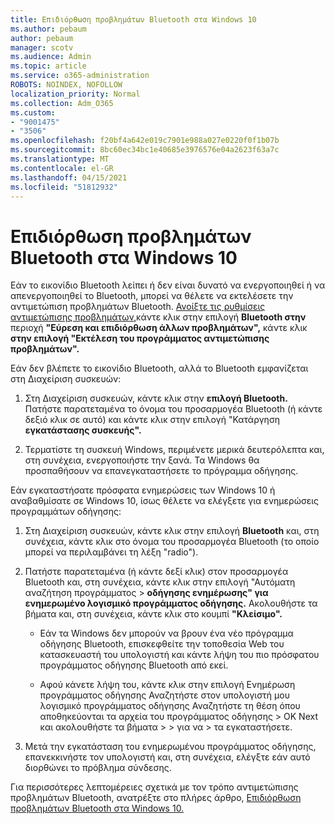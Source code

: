 ```yaml
---
title: Επιδιόρθωση προβλημάτων Bluetooth στα Windows 10
ms.author: pebaum
author: pebaum
manager: scotv
ms.audience: Admin
ms.topic: article
ms.service: o365-administration
ROBOTS: NOINDEX, NOFOLLOW
localization_priority: Normal
ms.collection: Adm_O365
ms.custom:
- "9001475"
- "3506"
ms.openlocfilehash: f20bf4a642e019c7901e988a027e0220f0f1b07b
ms.sourcegitcommit: 8bc60ec34bc1e40685e3976576e04a2623f63a7c
ms.translationtype: MT
ms.contentlocale: el-GR
ms.lasthandoff: 04/15/2021
ms.locfileid: "51812932"
---
```

# <a name="fix-bluetooth-problems-in-windows-10"></a>Επιδιόρθωση προβλημάτων Bluetooth στα Windows 10

Εάν το εικονίδιο Bluetooth λείπει ή δεν είναι δυνατό να ενεργοποιηθεί ή να απενεργοποιηθεί το Bluetooth, μπορεί να θέλετε να εκτελέσετε την αντιμετώπιση προβλημάτων Bluetooth. [Ανοίξτε τις ρυθμίσεις αντιμετώπισης προβλημάτων,](ms-settings:troubleshoot)κάντε κλικ στην επιλογή **Bluetooth στην** περιοχή **"Εύρεση και επιδιόρθωση άλλων προβλημάτων",** κάντε κλικ **στην επιλογή "Εκτέλεση του προγράμματος αντιμετώπισης προβλημάτων".**

Εάν δεν βλέπετε το εικονίδιο Bluetooth, αλλά το Bluetooth εμφανίζεται στη Διαχείριση συσκευών:

1. Στη Διαχείριση συσκευών, κάντε κλικ στην **επιλογή Bluetooth.** Πατήστε παρατεταμένα το όνομα του προσαρμογέα Bluetooth (ή κάντε δεξιό κλικ σε αυτό) και κάντε κλικ στην επιλογή "Κατάργηση **εγκατάστασης συσκευής".**

2. Τερματίστε τη συσκευή Windows, περιμένετε μερικά δευτερόλεπτα και, στη συνέχεια, ενεργοποιήστε την ξανά. Τα Windows θα προσπαθήσουν να επανεγκαταστήσετε το πρόγραμμα οδήγησης.

Εάν εγκαταστήσατε πρόσφατα ενημερώσεις των Windows 10 ή αναβαθμίσατε σε Windows 10, ίσως θέλετε να ελέγξετε για ενημερώσεις προγραμμάτων οδήγησης:

1. Στη Διαχείριση συσκευών, κάντε κλικ στην επιλογή **Bluetooth** και, στη συνέχεια, κάντε κλικ στο όνομα του προσαρμογέα Bluetooth (το οποίο μπορεί να περιλαμβάνει τη λέξη "radio").

2. Πατήστε παρατεταμένα (ή κάντε δεξί κλικ) στον προσαρμογέα Bluetooth και, στη συνέχεια, κάντε κλικ στην επιλογή "Αυτόματη αναζήτηση προγράμματος  >  **οδήγησης ενημέρωσης" για ενημερωμένο λογισμικό προγράμματος οδήγησης.** Ακολουθήστε τα βήματα και, στη συνέχεια, κάντε κλικ στο κουμπί **"Κλείσιμο".**

      - Εάν τα Windows δεν μπορούν να βρουν ένα νέο πρόγραμμα οδήγησης Bluetooth, επισκεφθείτε την τοποθεσία Web του κατασκευαστή του υπολογιστή και κάντε λήψη του πιο πρόσφατου προγράμματος οδήγησης Bluetooth από εκεί.

    - Αφού κάνετε λήψη του, κάντε κλικ στην επιλογή Ενημέρωση προγράμματος οδήγησης Αναζητήστε στον υπολογιστή μου λογισμικό προγράμματος οδήγησης Αναζητήστε τη θέση όπου αποθηκεύονται τα αρχεία του προγράμματος οδήγησης > OK Next και ακολουθήστε τα βήματα  >    >   για να   >  τα εγκαταστήσετε.

3. Μετά την εγκατάσταση του ενημερωμένου προγράμματος οδήγησης, επανεκκινήστε τον υπολογιστή και, στη συνέχεια, ελέγξτε εάν αυτό διορθώνει το πρόβλημα σύνδεσης.

Για περισσότερες λεπτομέρειες σχετικά με τον τρόπο αντιμετώπισης προβλημάτων Bluetooth, ανατρέξτε στο πλήρες άρθρο, [Επιδιόρθωση προβλημάτων Bluetooth στα Windows 10.](https://support.microsoft.com/help/14169/windows-10-fix-bluetooth-problems)

